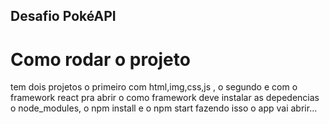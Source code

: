 ## Desafio PokéAPI
#  Como rodar o projeto

tem dois projetos o primeiro com html,img,css,js , o segundo e com o framework react  pra abrir o como framework deve instalar as depedencias  o node_modules, o npm install e o npm start fazendo isso o app vai abrir...

